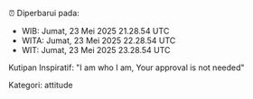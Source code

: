 ⏰ Diperbarui pada:
- WIB: Jumat, 23 Mei 2025 21.28.54 UTC
- WITA: Jumat, 23 Mei 2025 22.28.54 UTC
- WIT: Jumat, 23 Mei 2025 23.28.54 UTC

Kutipan Inspiratif:
"I am who I am, Your approval is not needed"


Kategori: attitude

